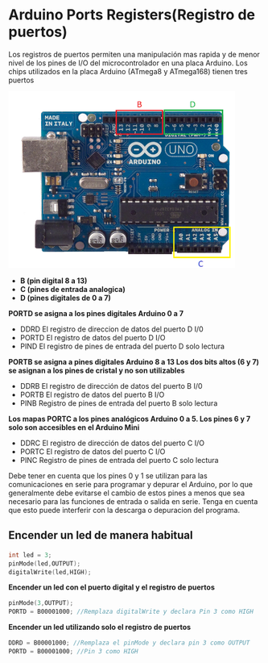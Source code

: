 # Arduino Ports Registers(Registro de puertos)

Los registros de puertos permiten una manipulación mas rapida y de menor nivel de los pines de I/O del microcontrolador en una placa Arduino. Los chips utilizados en la placa Arduino (ATmega8 y ATmega168) tienen tres puertos

<img src="https://github.com/IDiegoUlises/Arduino-Port-Registers/blob/master/Images/Registro-de-puertos.png" width="450" height="350" />

* **B (pin digital 8 a 13)**
* **C (pines de entrada analogica)**
* **D (pines digitales de 0 a 7)**



**PORTD se asigna a los pines digitales Arduino 0 a 7**
* DDRD El registro de direccion de datos del puerto D I/0
* PORTD El registro de datos del puerto D I/O 
* PIND El registro de pines de entrada del puerto D solo lectura 

**PORTB se asigna a  pines digitales Arduino 8 a 13 Los dos bits altos (6 y 7) se asignan a los pines de cristal y no son utilizables**
* DDRB El registro de dirección de datos del puerto B I/0
* PORTB El registro de datos del puerto B I/O
* PINB Registro de pines de entrada del puerto B solo lectura

**Los mapas PORTC a los pines analógicos Arduino 0 a 5. Los pines 6 y 7 solo son accesibles en el Arduino Mini**
* DDRC El registro de dirección de datos del puerto C I/O
* PORTC El registro de datos del puerto C I/O
* PINC Registro de pines de entrada del puerto C solo lectura

Debe tener en cuenta que los pines 0 y 1 se utilizan para las comunicaciones en serie para programar y depurar el Arduino, por lo que generalmente debe evitarse el cambio de estos pines a menos que sea necesario para las funciones de entrada o salida en serie. Tenga en cuenta que esto puede interferir con la descarga o depuracion del programa.

## Encender un led de manera habitual 
```C++
int led = 3;
pinMode(led,OUTPUT);
digitalWrite(led,HIGH);
```

**Encender un led con el puerto digital y el registro de puertos**
```C++
pinMode(3,OUTPUT);
PORTD = B00001000; //Remplaza digitalWrite y declara Pin 3 como HIGH
```

**Encender un led utilizando solo el registro de puertos**
```c++
DDRD = B00001000; //Remplaza el pinMode y declara pin 3 como OUTPUT
PORTD = B00001000; //Pin 3 como HIGH
```

